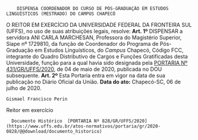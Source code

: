         DISPENSA COORDENADOR DO CURSO DE PÓS-GRADUAÇÃO EM ESTUDOS LINGUÍSTICOS (MESTRADO) DO CAMPUS CHAPECÓ  

 O REITOR EM EXERCÍCIO DA UNIVERSIDADE FEDERAL DA FRONTEIRA SUL (UFFS), no uso de suas atribuições legais, resolve:   **Art. 1º**  DISPENSAR a servidora ANI CARLA MARCHESAN, Professora do Magistério Superior, Siape nº 1729810, da função de Coordenador do Programa de Pós-Graduação em Estudos Linguísticos, do *Campus*  Chapecó, Código FCC, integrante do Quadro Distributivo de Cargos e Funções Gratificadas desta Universidade, função para a qual havia sido designada pela [PORTARIA Nº 431/GR/UFFS/2020](https://www.uffs.edu.br/atos-normativos/portaria/gr/2020-0431), de 04 de maio de 2020, publicada no DOU subsequente.   **Art. 2º**  Esta Portaria entra em vigor na data de sua publicação no Diário Oficial da União.        **Data do ato:** Chapecó-SC, 06 de julho de 2020.   
 

    Gismael Francisco Perin   
 Reitor em exercício 

      Documento Histórico  [PORTARIA Nº 828/GR/UFFS/2020](https://www.uffs.edu.br/atos-normativos/portaria/gr/2020-0828/@@download/documento_historico)     
      